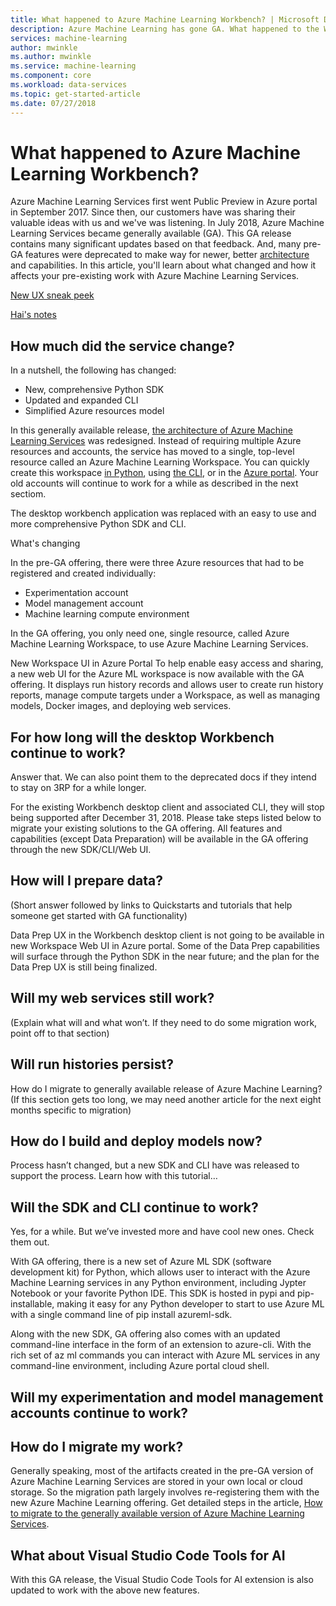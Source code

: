 ```yaml
---
title: What happened to Azure Machine Learning Workbench? | Microsoft Docs
description: Azure Machine Learning has gone GA. What happened to the Workbench application? 
services: machine-learning
author: mwinkle
ms.author: mwinkle
ms.service: machine-learning
ms.component: core
ms.workload: data-services
ms.topic: get-started-article
ms.date: 07/27/2018
---
```

# What happened to Azure Machine Learning Workbench?
 
Azure Machine Learning Services first went Public Preview in Azure portal in September 2017. Since then, our customers have was  sharing their valuable ideas with us and we've was  listening. In July 2018, Azure Machine Learning Services became generally available (GA). This GA release contains many significant updates based on that feedback. And, many pre-GA features were deprecated to make way for newer, better [architecture](concept-azure-machine-learning-architecture.md) and capabilities. In this article, you'll learn about what changed and how it affects your pre-existing work with Azure Machine Learning Services.

[New UX sneak peek](https://portal.azure.com/?feature.customPortal=false&feature.showassettypes=Microsoft_Azure_MLTeamAccounts_MachineLearningServices&feature.canmodifystamps=true&Microsoft_Azure_MLWorkspaces=dev&Microsoft_Azure_MLCommitmentPlans=dev&Microsoft_Azu...)

[Hai's notes](https://github.com/hning86/azure-docs-pr/blob/tax/articles/machine-learning/service/what-happened-to-workbench.md)

## How much did the service change?

In a nutshell, the following has changed:
+ New, comprehensive Python SDK
+ Updated and expanded CLI
+ Simplified Azure resources model

In this generally available release, [the architecture of Azure Machine Learning Services](concept-azure-machine-learning-architecture.md) was redesigned. Instead of requiring multiple Azure resources and accounts, the service has moved to a single, top-level resource called an Azure Machine Learning Workspace. You can quickly create this workspace [in Python](quickstart-set-up-in-python.md), using [the CLI](quickstart-set-up-in-cli.md), or in the [Azure portal](how-to-create-workspace-in-portal.md).  Your old accounts will continue to work for a while as described in the next sectiom.

The desktop workbench application was replaced with an easy to use and more comprehensive Python SDK and CLI.  



What's changing


In the pre-GA offering, there were three Azure resources that had to be registered and created individually:
+ Experimentation account
+ Model management account
+ Machine learning compute environment

In the GA offering, you only need one, single resource, called Azure Machine Learning Workspace, to use Azure Machine Learning Services. 

New Workspace UI in Azure Portal
To help enable easy access and sharing, a new web UI for the Azure ML workspace is now available with the GA offering. It displays run history records and allows user to create run history reports, manage compute targets under a Workspace, as well as managing models, Docker images, and deploying web services.


## For how long will the desktop Workbench continue to work?
Answer that. We can also point them to the deprecated docs if they intend to stay on 3RP for a while longer.

For the existing Workbench desktop client and associated CLI, they will stop being supported after December 31, 2018. Please take steps listed below to migrate your existing solutions to the GA offering. All features and capabilities (except Data Preparation) will be available in the GA offering through the new SDK/CLI/Web UI.

## How will I prepare data?
(Short answer followed by links to Quickstarts and tutorials that help someone get started with GA functionality)

Data Prep UX in the Workbench desktop client is not going to be available in new Workspace Web UI in Azure portal. Some of the Data Prep capabilities will surface through the Python SDK in the near future; and the plan for the Data Prep UX is still being finalized.
 
## Will my web services still work?
(Explain what will and what won’t. If they need to do some migration work, point off to that section)
 
## Will run histories persist?
How do I migrate to generally available release of Azure Machine Learning?
(If this section gets too long, we may need another article for the next eight months specific to migration)
 
## How do I build and deploy models now?
Process hasn’t changed, but a new SDK and CLI have was  released to support the process. Learn how with this tutorial…
 
## Will the SDK and CLI continue to work?
Yes, for a while. But we’ve invested more and have cool new ones. Check them out.

With GA offering, there is a new set of Azure ML SDK (software development kit) for Python, which allows user to interact with the Azure Machine Learning services in any Python environment, including Jypter Notebook or your favorite Python IDE. This SDK is hosted in pypi and pip-installable, making it easy for any Python developer to start to use Azure ML with a single command line of pip install azureml-sdk.

Along with the new SDK, GA offering also comes with an updated command-line interface in the form of an extension to azure-cli. With the rich set of az ml commands you can interact with Azure ML services in any command-line environment, including Azure portal cloud shell.

 
## Will my experimentation and model management accounts continue to work?
 
## How do I migrate my work?

Generally speaking, most of the artifacts created in the pre-GA version of Azure Machine Learning Services are stored in your own local or cloud storage. So the migration path largely involves re-registering them with the new Azure Machine Learning offering. Get detailed steps in the article, [How to migrate to the generally available version of Azure Machine Learning Services](how-to-migrate-to-ga.md).

## What about Visual Studio Code Tools for AI
With this GA release, the Visual Studio Code Tools for AI extension is also updated to work with the above new features.

